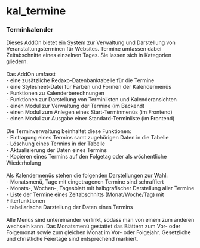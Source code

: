 # kal_termine
<h3>Terminkalender</h3>

<div>Dieses AddOn bietet ein System zur Verwaltung und Darstellung von
Veranstaltungsterminen für Websites. Termine umfassen dabei Zeitabschnitte
eines einzelnen Tages. Sie lassen sich in Kategorien gliedern.</div>

<div><br/>Das AddOn umfasst<br/>
- eine zusätzliche Redaxo-Datenbanktabelle für die Termine<br/>
- eine Stylesheet-Datei für Farben und Formen der Kalendermenüs<br/>
- Funktionen zu Kalenderberechnungen<br/>
- Funktionen zur Darstellung von Terminlisten und Kalenderansichten<br/>
- einen Modul zur Verwaltung der Termine (im Backend)<br/>
- einen Modul zum Anlegen eines Start-Terminmenüs (im Frontend)<br/>
- einen Modul zur Ausgabe einer Standard-Terminliste (im Frontend)</div>

<div><br/>Die Terminverwaltung beinhaltet diese Funktionen:</br/>
- Eintragung eines Termins samt zugehörigen Daten in die Tabelle<br/>
- Löschung eines Termins in der Tabelle<br/>
- Aktualisierung der Daten eines Termins<br/>
- Kopieren eines Termins auf den Folgetag oder als wöchentliche Wiederholung</div>

<div><br/>Als Kalendermenüs stehen die folgenden Darstellungen zur Wahl:<br/>
- Monatsmenü, Tage mit eingetragenen Termine sind schraffiert<br/>
- Monats-, Wochen-, Tagesblatt mit halbgrafischer Darstellung aller Termine<br/>
- Liste der Termine eines Zeitabschnitts (Monat/Woche/Tag) mit Filterfunktionen<br/>
- tabellarische Darstellung der Daten eines Termins</div>

<div><br/>Alle Menüs sind untereinander verlinkt, sodass man von einem zum
anderen wechseln kann. Das Monatsmenü gestattet das Blättern zum Vor- oder
Folgemonat sowie zum gleichen Monat im Vor- oder Folgejahr. Gesetzliche und
christliche Feiertage sind entsprechend markiert.</div>